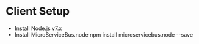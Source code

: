 # Client Setup
- Install Node.js v7.x
- Install MicroServiceBus.node
	npm install microservicebus.node --save
